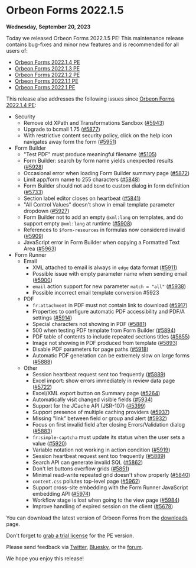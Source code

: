 # Orbeon Forms 2022.1.5

__Wednesday, September 20, 2023__

Today we released Orbeon Forms 2022.1.5 PE! This maintenance release contains bug-fixes and minor new features and is recommended for all users of:

- [Orbeon Forms 2022.1.4 PE](orbeon-forms-2022.1.4.md)
- [Orbeon Forms 2022.1.3 PE](orbeon-forms-2022.1.3.md)
- [Orbeon Forms 2022.1.2 PE](orbeon-forms-2022.1.2.md)
- [Orbeon Forms 2022.1.1 PE](orbeon-forms-2022.1.1.md)
- [Orbeon Forms 2022.1 PE](orbeon-forms-2022.1.md)

This release also addresses the following issues since [Orbeon Forms 2022.1.4 PE](orbeon-forms-2022.1.4.md):

- Security
    - Remove old XPath and Transformations Sandbox ([\#5943](https://github.com/orbeon/orbeon-forms/issues/5943))
    - Upgrade to bcmail 1.75 ([\#5877](https://github.com/orbeon/orbeon-forms/issues/5877))
    - With restrictive content security policy, click on the help icon navigates away form the form ([\#5951](https://github.com/orbeon/orbeon-forms/issues/5951))
- Form Builder
    - "Test PDF" must produce meaningful filename ([\#5105](https://github.com/orbeon/orbeon-forms/issues/5105))
    - Form Builder: search by form name yields unexpected results ([\#5928](https://github.com/orbeon/orbeon-forms/issues/5928))
    - Occasional error when loading Form Builder summary page ([\#5872](https://github.com/orbeon/orbeon-forms/issues/5872))
    - Limit app/form name to 255 characters ([\#5848](https://github.com/orbeon/orbeon-forms/issues/5848))
    - Form Builder should not add `bind` to custom dialog in form definition ([\#5733](https://github.com/orbeon/orbeon-forms/issues/5733))
    - Section label editor closes on heartbeat ([\#5841](https://github.com/orbeon/orbeon-forms/issues/5841))
    - "All Control Values" doesn't show in email template parameter dropdown ([\#5927](https://github.com/orbeon/orbeon-forms/issues/5927))
    - Form Builder not to add an empty `@xml:lang` on templates, and do support empty `@xml:lang` at runtime ([\#5908](https://github.com/orbeon/orbeon-forms/issues/5908))
    - References to `$form-resources` in formulas now considered invalid ([\#5909](https://github.com/orbeon/orbeon-forms/issues/5909))
    - JavaScript error in Form Builder when copying a Formatted Text Area ([\#5963](https://github.com/orbeon/orbeon-forms/issues/5963))
- Form Runner
    - Email
        - XML attached to email is always in `edge` data format ([\#5911](https://github.com/orbeon/orbeon-forms/issues/5911))
        - Possible issue with empty parameter name when sending email ([\#5900](https://github.com/orbeon/orbeon-forms/issues/5900))
        - `email` action support for new parameter `match = "all"` ([\#5938](https://github.com/orbeon/orbeon-forms/issues/5938))
        - Possible incorrect email template conversion #5923
    - PDF
        - `fr:attachment` in PDF must not contain link to download ([\#5917](https://github.com/orbeon/orbeon-forms/issues/5917))
        - Properties to configure automatic PDF accessibility and PDF/A settings ([\#5914](https://github.com/orbeon/orbeon-forms/issues/5914))
        - Special characters not showing in PDF ([\#5881](https://github.com/orbeon/orbeon-forms/issues/5881)) 
        - 500 when testing PDF template from Form Builder ([\#5894](https://github.com/orbeon/orbeon-forms/issues/5894))
        - PDF table of contents to include repeated sections titles ([\#5855](https://github.com/orbeon/orbeon-forms/issues/5855))
        - Image not showing in PDF produced from template ([\#5893](https://github.com/orbeon/orbeon-forms/issues/5893))
        - Disable PDF parameters for page paths ([\#5918](https://github.com/orbeon/orbeon-forms/issues/5918))
        - Automatic PDF generation can be extremely slow on large forms ([\#5888](https://github.com/orbeon/orbeon-forms/issues/5888))
    - Other
        - Session heartbeat request sent too frequently ([\#5889](https://github.com/orbeon/orbeon-forms/issues/5889))
        - Excel import: show errors immediately in review data page ([\#5722](https://github.com/orbeon/orbeon-forms/issues/5722))
        - Excel/XML export button on Summary page ([\#5264](https://github.com/orbeon/orbeon-forms/issues/5264))
        - Automatically visit changed visible fields ([\#5934](https://github.com/orbeon/orbeon-forms/issues/5934))
        - Support for the JCache API (JSR-107) ([\#5399](https://github.com/orbeon/orbeon-forms/issues/5399))
        - Support presence of multiple caching providers ([\#5937](https://github.com/orbeon/orbeon-forms/issues/5937))
        - Missing "link" between field or group and alert ([\#5932](https://github.com/orbeon/orbeon-forms/issues/5932))
        - Focus on first invalid field after closing Errors/Validation dialog ([\#5883](https://github.com/orbeon/orbeon-forms/issues/5883))
        - `fr:simple-captcha` must update its status when the user sets a value ([\#5920](https://github.com/orbeon/orbeon-forms/issues/5920))
        - Variable notation not working in action condition ([\#5919](https://github.com/orbeon/orbeon-forms/issues/5919))
        - Session heartbeat request sent too frequently ([\#5889](https://github.com/orbeon/orbeon-forms/issues/5889))
        - Search API can generate invalid SQL ([\#5862](https://github.com/orbeon/orbeon-forms/issues/5862))
        - Don't let buttons overflow grids ([\#5851](https://github.com/orbeon/orbeon-forms/issues/5851))
        - Minimal read-write repeated grid doesn't show properly ([\#5840](https://github.com/orbeon/orbeon-forms/issues/5840))
        - `content.css` pollutes top-level page ([\#5962](https://github.com/orbeon/orbeon-forms/issues/5962)) 
        - Support cross-site embedding with the Form Runner JavaScript embedding API ([\#5974](https://github.com/orbeon/orbeon-forms/issues/5974))
        - Workflow stage is lost when going to the view page ([\#5984](https://github.com/orbeon/orbeon-forms/issues/5984))
        - Improve handling of expired session on the client ([\#5678](https://github.com/orbeon/orbeon-forms/issues/5678))

You can download the latest version of Orbeon Forms from the [downloads](https://www.orbeon.com/download) page.

Don't forget to [grab a trial license](https://prod.orbeon.com/prod/fr/orbeon/register/new) for the PE version.

Please send feedback via [Twitter](https://twitter.com/orbeon), [Bluesky](https://bsky.app/profile/orbeon.bsky.social), or the [forum](https://groups.google.com/g/orbeon).

We hope you enjoy this release!
